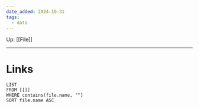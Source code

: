 ```yaml
---
date_added: 2024-10-31
tags:
  - data
---
```

Up: [[File]]
___
 
# Links
```dataview
LIST
FROM [[]]
WHERE contains(file.name, "")
SORT file.name ASC
```
